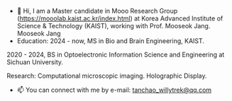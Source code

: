 - 👋 Hi, I am a Master candidate in Mooo Research Group (https://mooolab.kaist.ac.kr/index.html) at Korea Advanced Institute of Science & Technology (KAIST), working with Prof. Mooseok Jang.
Mooseok Jang
- Education:
2024 - now, MS in Bio and Brain Engineering, KAIST. 

2020 - 2024, BS in Optoelectronic Information Science and Engineering at Sichuan University.

Research:
Computational microscopic imaging. 
Holographic Display.

- 📫 You can connect with me by e-mail: tanchao_willytrek@qq.com

<!---
willytrek/willytrek is a ✨ special ✨ repository because its `README.md` (this file) appears on your GitHub profile.
You can click the Preview link to take a look at your changes.
--->

